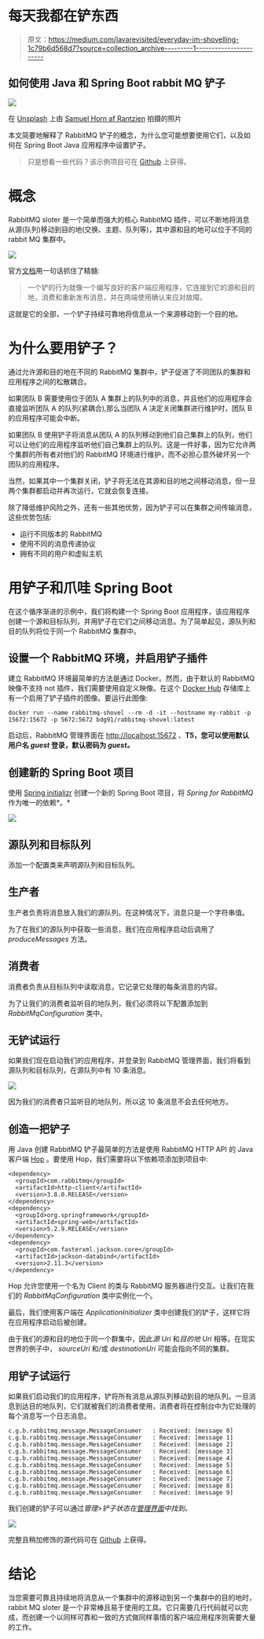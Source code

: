 # 每天我都在铲东西

> 原文：<https://medium.com/javarevisited/everyday-im-shovelling-1c79b6d568d7?source=collection_archive---------1----------------------->

## 如何使用 Java 和 Spring Boot rabbit MQ 铲子

![](img/ba90883485d817bf0606efae58923f92.png)

在 [Unsplash](https://unsplash.com/s/photos/bulldozer?utm_source=unsplash&utm_medium=referral&utm_content=creditCopyText) 上由 [Samuel Horn af Rantzien](https://unsplash.com/@pixelcrook?utm_source=unsplash&utm_medium=referral&utm_content=creditCopyText) 拍摄的照片

本文简要地解释了 RabbitMQ 铲子的概念，为什么您可能想要使用它们，以及如何在 Spring Boot Java 应用程序中设置铲子。

> 只是想看一些代码？该示例项目可在 [Github](https://github.com/basdgrt/rabbitmq-shovel-example) 上获得。

# 概念

RabbitMQ sloter 是一个简单而强大的核心 RabbitMQ 插件，可以不断地将消息从源(队列)移动到目的地(交换、主题、队列等)，其中源和目的地可以位于不同的 rabbit MQ 集群中。

![](img/baee6c49e7d11965f9c3e5e1ed6a2ff6.png)

官方[文档](https://www.rabbitmq.com/shovel.html)用一句话抓住了精髓:

> 一个铲的行为就像一个编写良好的客户端应用程序，它连接到它的源和目的地，消费和重新发布消息，并在两端使用确认来应对故障。

这就是它的全部，一个铲子持续可靠地将信息从一个来源移动到一个目的地。

# 为什么要用铲子？

通过允许源和目的地在不同的 RabbitMQ 集群中，铲子促进了不同团队的集群和应用程序之间的松散耦合。

如果团队 B 需要使用位于团队 A 集群上的队列中的消息，并且他们的应用程序会直接监听团队 A 的队列(紧耦合),那么当团队 A 决定关闭集群进行维护时，团队 B 的应用程序可能会中断。

如果团队 B 使用铲子将消息从团队 A 的队列移动到他们自己集群上的队列，他们可以让他们的应用程序监听他们自己集群上的队列。这是一件好事，因为它允许两个集群的所有者对他们的 RabbitMQ 环境进行维护，而不必担心意外破坏另一个团队的应用程序。

当然，如果其中一个集群关闭，铲子将无法在其源和目的地之间移动消息，但一旦两个集群都启动并再次运行，它就会恢复连接。

除了降低维护风险之外，还有一些其他优势，因为铲子可以在集群之间传输消息，这些优势包括:

*   运行不同版本的 RabbitMQ
*   使用不同的消息传递协议
*   拥有不同的用户和虚拟主机

# 用铲子和爪哇 Spring Boot

在这个循序渐进的示例中，我们将构建一个 Spring Boot 应用程序，该应用程序创建一个源和目标队列，并用铲子在它们之间移动消息。为了简单起见，源队列和目的队列将位于同一个 RabbitMQ 集群中。

## 设置一个 RabbitMQ 环境，并启用铲子插件

建立 RabbitMQ 环境最简单的方法是通过 Docker。然而，由于默认的 RabbitMQ 映像不支持 not 插件，我们需要使用自定义映像。在这个 [Docker Hub](https://hub.docker.com/repository/docker/bdg91/rabbitmq-shovel) 存储库上有一个启用了铲子插件的图像。要运行此图像:

```
docker run --name rabbitmq-shovel --rm -d -it --hostname my-rabbit -p 15672:15672 -p 5672:5672 bdg91/rabbitmq-shovel:latest
```

启动后，RabbitMQ 管理界面在 [http://localhost:15672](http://localhost:15672) 、**T5，您可以使用默认用户名 *guest* 登录，默认密码为 *guest。***

## 创建新的 Spring Boot 项目

使用 [Spring initializr](https://start.spring.io) 创建一个新的 Spring Boot 项目，将 *Spring for RabbitMQ* 作为唯一的依赖*。*

![](img/abef0692dff5d44e5243d9b1e7ff9bda.png)

## 源队列和目标队列

添加一个配置类来声明源队列和目标队列。

## 生产者

生产者负责将消息放入我们的源队列。在这种情况下，消息只是一个字符串值。

为了在我们的源队列中获取一些消息，我们在应用程序启动后调用了 *produceMessages* 方法。

## 消费者

消费者负责从目标队列中读取消息，它记录它处理的每条消息的内容。

为了让我们的消费者监听目的地队列，我们必须将以下配置添加到 *RabbitMqConfiguration* 类中。

## 无铲试运行

如果我们现在启动我们的应用程序，并登录到 RabbitMQ 管理界面，我们将看到源队列和目标队列，在源队列中有 10 条消息。

![](img/391b018c2e9f6b2004a1f13a55ade481.png)

因为我们的消费者只监听目的地队列，所以这 10 条消息不会去任何地方。

## 创造一把铲子

用 Java 创建 RabbitMQ 铲子最简单的方法是使用 RabbitMQ HTTP API 的 Java 客户端 [Hop](https://github.com/rabbitmq/hop) 。要使用 Hop，我们需要将以下依赖项添加到项目中:

```
<dependency>
  <groupId>com.rabbitmq</groupId>
  <artifactId>http-client</artifactId>
  <version>3.8.0.RELEASE</version>
</dependency>
<dependency>
  <groupId>org.springframework</groupId>
  <artifactId>spring-web</artifactId>
  <version>5.2.9.RELEASE</version>
</dependency>
<dependency>
  <groupId>com.fasterxml.jackson.core</groupId>
  <artifactId>jackson-databind</artifactId>
  <version>2.11.3</version>
</dependency>
```

Hop 允许您使用一个名为 Client 的类与 RabbitMQ 服务器进行交互。让我们在我们的 *RabbitMqConfiguration* 类中实例化一个。

最后，我们使用客户端在 *ApplicationInitializer* 类中创建我们的铲子，这样它将在应用程序启动后被创建。

由于我们的源和目的地位于同一个群集中，因此*源 Uri* 和*目的地 Uri* 相等。在现实世界的例子中， *sourceUri* 和/或 *destinationUri* 可能会指向不同的集群。

## 用铲子试运行

如果我们启动我们的应用程序，铲将所有消息从源队列移动到目的地队列。一旦消息到达目的地队列，它们就被我们的消费者使用，消费者将在控制台中为它处理的每个消息写一个日志消息。

```
c.g.b.rabbitmq.message.MessageConsumer   : Received: [message 0]
c.g.b.rabbitmq.message.MessageConsumer   : Received: [message 1]
c.g.b.rabbitmq.message.MessageConsumer   : Received: [message 2]
c.g.b.rabbitmq.message.MessageConsumer   : Received: [message 3]
c.g.b.rabbitmq.message.MessageConsumer   : Received: [message 4]
c.g.b.rabbitmq.message.MessageConsumer   : Received: [message 5]
c.g.b.rabbitmq.message.MessageConsumer   : Received: [message 6]
c.g.b.rabbitmq.message.MessageConsumer   : Received: [message 7]
c.g.b.rabbitmq.message.MessageConsumer   : Received: [message 8]
c.g.b.rabbitmq.message.MessageConsumer   : Received: [message 9]
```

我们创建的铲子可以通过*管理>铲子状态在[管理界面](http://localhost:15672)中找到。*

![](img/101095a42f46c0fe9990b3207d20ad38.png)

完整且稍加修饰的源代码可在 [Github](https://github.com/basdgrt/rabbitmq-shovel-example) 上获得。

# 结论

当您需要可靠且持续地将消息从一个集群中的源移动到另一个集群中的目的地时，rabbit MQ sloter 是一个非常棒且易于使用的工具。它只需要几行代码就可以完成，而创建一个以同样可靠和一致的方式做同样事情的客户端应用程序则需要大量的工作。